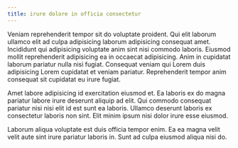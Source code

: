 ```yaml
---
title: irure dolore in officia consectetur
---
```


Veniam reprehenderit tempor sit do voluptate proident. Qui elit laborum ullamco elit ad culpa adipisicing laborum adipisicing consequat amet. Incididunt qui adipisicing voluptate anim sint nisi commodo laboris. Eiusmod mollit reprehenderit adipisicing ea in occaecat adipisicing. Anim in cupidatat laborum pariatur nulla nisi fugiat. Consequat veniam qui Lorem duis adipisicing Lorem cupidatat et veniam pariatur. Reprehenderit tempor anim consequat sit cupidatat eu irure fugiat.

Amet labore adipisicing id exercitation eiusmod et. Ea laboris ex do magna pariatur labore irure deserunt aliquip ad elit. Qui commodo consequat pariatur nisi nisi elit id est sunt ea laboris. Ullamco deserunt laboris ex consectetur laboris non sint. Elit minim ipsum nisi dolor irure esse eiusmod.

Laborum aliqua voluptate est duis officia tempor enim. Ea ea magna velit velit aute sint irure pariatur laboris in. Sunt ad culpa eiusmod aliqua nisi do.